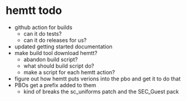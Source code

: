 # hemtt todo
- github action for builds
  - can it do tests?
  - can it do releases for us?
- updated getting started documentation
- make build tool download hemtt?
  - abandon build script?
  - what should build script do?
  - make a script for each hemtt action?
- figure out how hemtt puts verions into the pbo and get it to do that
- PBOs get a prefix added to them
  - kind of breaks the sc_uniforms patch and the SEC_Guest pack
